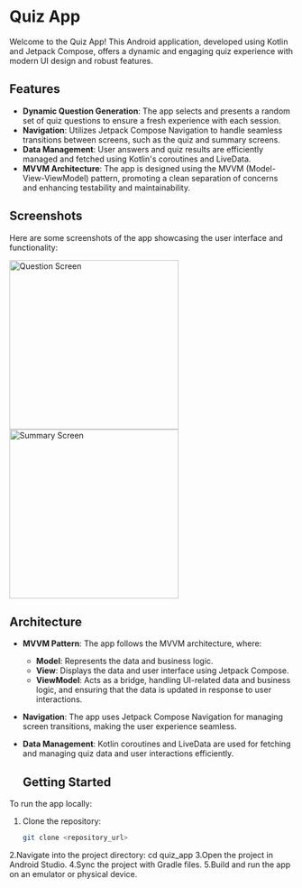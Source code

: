 
# Quiz App

Welcome to the Quiz App! This Android application, developed using Kotlin and Jetpack Compose, offers a dynamic and engaging quiz experience with modern UI design and robust features.

## Features

- **Dynamic Question Generation**: The app selects and presents a random set of quiz questions to ensure a fresh experience with each session.
- **Navigation**: Utilizes Jetpack Compose Navigation to handle seamless transitions between screens, such as the quiz and summary screens.
- **Data Management**: User answers and quiz results are efficiently managed and fetched using Kotlin's coroutines and LiveData.
- **MVVM Architecture**: The app is designed using the MVVM (Model-View-ViewModel) pattern, promoting a clean separation of concerns and enhancing testability and maintainability.

## Screenshots

Here are some screenshots of the app showcasing the user interface and functionality:

<img src="https://github.com/user-attachments/assets/8d2a5abc-835c-4c88-85de-64848e46731d" width="300" alt="Question Screen">
<img src="https://github.com/user-attachments/assets/bde3e544-c6e2-4733-b475-22896c074cdb" width="300" alt="Summary Screen">

## Architecture

- **MVVM Pattern**: The app follows the MVVM architecture, where:
  - **Model**: Represents the data and business logic.
  - **View**: Displays the data and user interface using Jetpack Compose.
  - **ViewModel**: Acts as a bridge, handling UI-related data and business logic, and ensuring that the data is updated in response to user interactions.
- **Navigation**: The app uses Jetpack Compose Navigation for managing screen transitions, making the user experience seamless.
- **Data Management**: Kotlin coroutines and LiveData are used for fetching and managing quiz data and user interactions efficiently.

  ## Getting Started

To run the app locally:

1. Clone the repository:
   ```bash
   git clone <repository_url>
2.Navigate into the project directory: cd quiz_app
3.Open the project in Android Studio.
4.Sync the project with Gradle files.
5.Build and run the app on an emulator or physical device.
